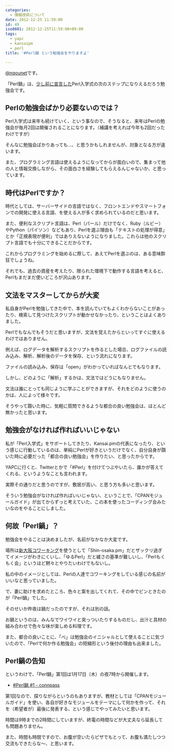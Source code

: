 ```yaml
---
categories:
  - 情報技術について
date: 2012-12-25 11:59:00
id: 49
iso8601: 2012-12-25T11:59:00+09:00
tags:
  - yapc
  - kansaipm
  - perl
title: '#Perl鍋 という勉強会をやりますよ'

---
```


<p><a href="https://twitter.com/nqounet">@nqounet</a>です。</p>

<p>「Perl鍋」は、<a href="http://www.nishimiyahara.net/2012/12/18/143300">少し前に宣言した</a>Perl入学式の次のステップになりえるだろう勉強会です。</p>

<h2>Perlの勉強会ばかり必要ないのでは？</h2>

<p>Perl入学式は来年も続けていく、という事なので、そうなると、来年はPerlの勉強会が毎月2回は開催されることになります。（補講を考えれば今年も2回だったわけですが）</p>

<p>そんなに勉強会ばかりあっても…、と思うかもしれませんが、対象となる方が違います。</p>

<p>また、プログラミング言語は使えるようになってからが面白いので、集まって他の人と情報交換しながら、その面白さを経験してもらえるんじゃないか、と思っています。</p>

<h2>時代はPerlですか？</h2>

<p>時代としては、サーバーサイドの言語ではなく、フロントエンドやスマートフォンでの開発に使える言語、を使える人が多く求められているのだと思います。</p>

<p>また、便利なスクリプト言語は、Perl（パール）だけでなく、Ruby（ルビー）やPython（パイソン）などもあり、Perlを選ぶ理由も「テキストの処理が得意」とか「正規表現が便利」ではありえないようになりました。これらは他のスクリプト言語でも十分にできることだからです。</p>

<p>これからプログラミングを始めるに際して、あえてPerlを選ぶのは、ある意味酔狂でしょうね。</p>

<p>それでも、過去の資産を考えたり、限られた環境下で動作する言語を考えると、Perlもまだまだ使いどころが沢山あります。</p>

<h2>文法をマスターしてからが大変</h2>

<p>私自身がPerlを勉強してきた中で、本を読んでいてもよくわからないことがあったり、検索して見つけたスクリプトが動かせなかったり、ということはよくありました。</p>

<p>Perlでもなんでもそうだと思いますが、文法を覚えたからといってすぐに使えるわけではありません。</p>

<p>例えば、ログデータを解析するスクリプトを作るとした場合、ログファイルの読み込み、解析、解析後のデータを保存、という流れになります。</p>

<p>ファイルの読み込み、保存は「open」がわかっていればなんとでもなります。</p>

<p>しかし、どのように「解析」するかは、文法ではどうにもなりません。</p>

<p>文法は誰にとっても同じように学ぶことができますが、それをどのように使うのかは、人によって様々です。</p>

<p>そうやって躓いた時に、気軽に質問できるような都合の良い勉強会は、ほとんど無かったと思います。</p>

<h2>勉強会がなければ作ればいいじゃない</h2>

<p>私が「Perl入学式」をサポートしてきたり、Kansai.pmの代表になったり、という感じに行動しているのは、単純にPerlが好きというだけでなく、自分自身が躓いた時に必要だった「都合の良い勉強会」を作りたい、と思ったからです。</p>

<p>YAPCに行くと、Twitterとかで「#Perl」を付けてつぶやいたら、誰かが答えてくれる、というようなことも言われます。</p>

<p>実際その通りだと思うのですが、敷居が高い、と思う方も多いと思います。</p>

<p>そういう勉強会がなければ作ればいいじゃない、ということで、「CPANモジュールガイド」が出てからずっと考えていた、この本を使ったコーディング会みたいなのをやることにしました。</p>

<h2>何故「Perl鍋」？</h2>

<p>勉強会をやることは決めましたが、名前がなかなか大変です。</p>

<p>場所は<a href="http://ww38.shin-osaka.in/">新大阪コワーキング</a>を使うとして「Shin-osaka.pm」だとザックリ過ぎてイメージがわきにくいし、「ゆるPerl」だと緩さの基準が難しいし、「Perlもくもく会」というほど黙々とやりたいわけでもないし。</p>

<p>私の中のイメージとしては、Perlの人達でコワーキングをしている感じの名前がいいなと思っていました。</p>

<p>で、妻に助けを求めたところ、色々と案を出してくれて、その中でピンときたのが「Perl鍋」でした。</p>

<p>そのせいか昨夜は鍋だったのですが、それは別の話。</p>

<p>お鍋というのは、みんなでワイワイと突っついたりするものだし、出汁と具材の組み合わせで色々な味が楽しめる料理です。</p>

<p>また、都合の良いことに、「べ」は勉強会のイニシャルとして使えることに気づいたので、「Perlで何か作る勉強会」の短縮形という後付の理由も出来ました。</p>

<h2>Perl鍋の告知</h2>

<p>というわけで、「Perl鍋」第1回は1月17日（木）の夜7時から開催します。</p>

<ul><li><a href="http://connpass.com/event/1613/">#Perl鍋 #1 - connpass</a></li></ul>

<p>第1回なので、探りながらというのもありますが、教材としては「CPANモジュールガイド」を使い、各自が好きなモジュールをテーマにして何かを作って、それを（希望者が）最後に発表する、という感じでやってみたいと思います。</p>

<p>時間は9時までの2時間にしていますが、終電の時間などが大丈夫なら延長しても問題ありません。</p>

<p>また、時間も時間ですので、お腹が空いたらピザでもとって、お腹も満たしつつ交流もできたらな〜、と思います。</p>
    	